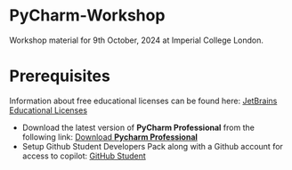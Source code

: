 # PyCharm-Workshop

Workshop material for 9th October, 2024 at Imperial College London.

# Prerequisites

Information about free educational licenses can be found here: [JetBrains Educational Licenses](https://www.jetbrains.com/community/education/#students)

- Download the latest version of **PyCharm Professional** from the following link: [Download **Pycharm Professional**](https://www.jetbrains.com/pycharm/)
- Setup Github Student Developers Pack along with a Github account for access to copilot: [GitHub Student](https://education.github.com/pack)
